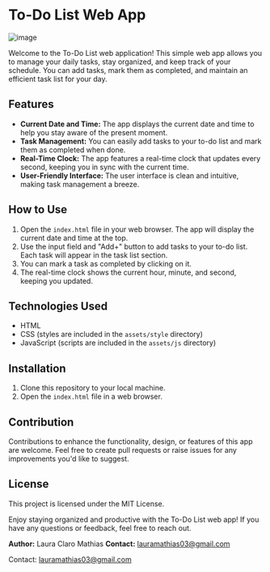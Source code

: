 # To-Do List Web App

![image](https://github.com/CEPIZIN/Todo/assets/116749645/7ca3148c-578d-4700-a8ea-ad7e119ff142)


Welcome to the To-Do List web application! This simple web app allows you to manage your daily tasks, stay organized, and keep track of your schedule. You can add tasks, mark them as completed, and maintain an efficient task list for your day.

## Features

- **Current Date and Time:** The app displays the current date and time to help you stay aware of the present moment.
- **Task Management:** You can easily add tasks to your to-do list and mark them as completed when done.
- **Real-Time Clock:** The app features a real-time clock that updates every second, keeping you in sync with the current time.
- **User-Friendly Interface:** The user interface is clean and intuitive, making task management a breeze.

## How to Use

1. Open the `index.html` file in your web browser. The app will display the current date and time at the top.
2. Use the input field and "Add+" button to add tasks to your to-do list. Each task will appear in the task list section.
3. You can mark a task as completed by clicking on it.
4. The real-time clock shows the current hour, minute, and second, keeping you updated.

## Technologies Used

- HTML
- CSS (styles are included in the `assets/style` directory)
- JavaScript (scripts are included in the `assets/js` directory)

## Installation

1. Clone this repository to your local machine.
2. Open the `index.html` file in a web browser.

## Contribution

Contributions to enhance the functionality, design, or features of this app are welcome. Feel free to create pull requests or raise issues for any improvements you'd like to suggest.

## License

This project is licensed under the MIT License.

Enjoy staying organized and productive with the To-Do List web app! If you have any questions or feedback, feel free to reach out.

**Author:** Laura Claro Mathias
**Contact:** lauramathias03@gmail.com

Contact: lauramathias03@gmail.com






